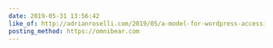 ```yaml
---
date: 2019-05-31 13:56:42
like_of: http://adrianroselli.com/2019/05/a-model-for-wordpress-accessibility.html
posting_method: https://omnibear.com
---
```

